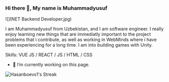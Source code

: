 ### Hi there 👋, My name is Muhammadyusuf
![](NET Backend Developer.jpg)

I am Muhammadyusuf from Uzbekistan, and I am software engineer. I really enjoy learning new things that are immediatly important to the project problems that i contribute, as well as working in WebMinds where i have been experiencing for a long time. I am into building games with Unity.

Skills: VUE JS / REACT / JS / HTML / CSS

- 🔭 I’m currently working on this page. 



![Hasanboevs1's Streak](https://github-readme-streak-stats.herokuapp.com/?user=Hasanboevs1&theme=vue-dark&hide_border=false)

